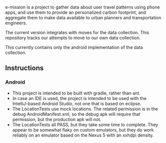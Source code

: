e-mission is a project to gather data about user travel patterns using phone apps, and use them to provide an personalized carbon footprint, and aggregate them to make data available to urban planners and transportation engineers.

The current version integrates with moves for the data collection. This repository tracks our attempts to move to our own data collection.

This currently contains only the android implementation of the data collection.

## Instructions ##
### Android ###
* This project is intended to be built with gradle, rather than ant.
* In case an IDE is used, the project is intended to be used with the IntelliJ-based Android Studio, not one that is based on eclipse.
* The LocationTests use mock locations. The related permission is in the debug AndroidManifest.xml, so the debug apk will require that permission, but the production apk will not.
* The LocationTests all PASS, but they take some time to complete. They appear to be somewhat flaky on custom emulators, but they do work reliably on an emulator based on the Nexus 5 with an xxhdpi density.
